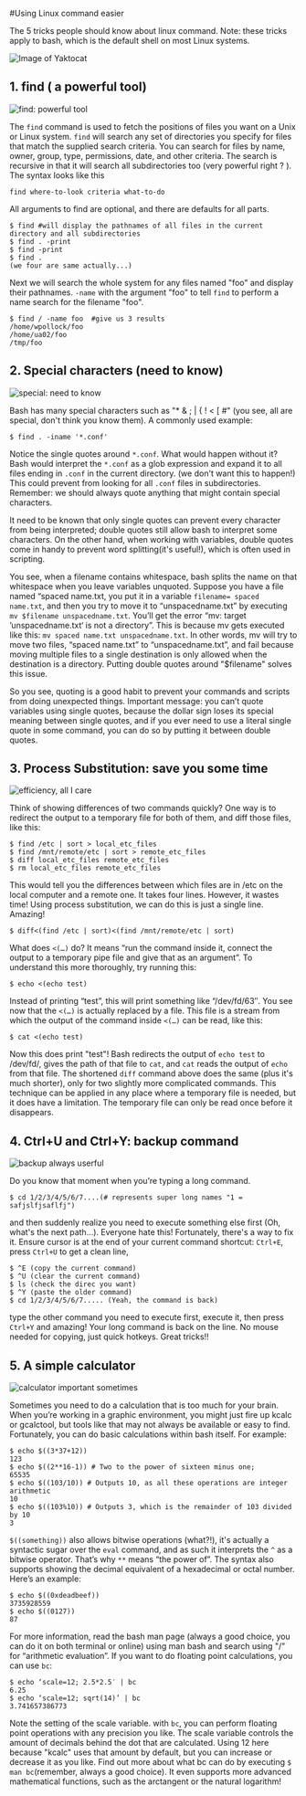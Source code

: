 #Using Linux command easier

The 5 tricks people should know about linux command.
Note: these tricks apply to bash, which is the default shell on most Linux systems.

![Image of Yaktocat](https://octodex.github.com/images/yaktocat.png)



## 1. find ( a powerful tool)

![find: powerful tool](http://funnystack.com/wp-content/uploads/2014/04/Funny-Horse-44.jpg)

The `find` command is used to fetch the positions of  files you want on a Unix or Linux system.  `find` will search any set of directories you specify for files that match the supplied search criteria.  You can search for files by name, owner, group, type, permissions, date, and other criteria.  The search is recursive in that it will search all subdirectories too (very powerful right ? ).  The syntax looks like this

    find where-to-look criteria what-to-do
All arguments to find are optional, and there are defaults for all parts.

    $ find #will display the pathnames of all files in the current directory and all subdirectories
    $ find . -print
    $ find -print
    $ find .
    (we four are same actually...)
Next we will search the whole system for any files named "foo" and display their pathnames.  `‑name` with the argument "foo" to tell `find` to perform a name search for the filename "foo".

    $ find / -name foo  #give us 3 results
    /home/wpollock/foo 
    /home/ua02/foo
    /tmp/foo



## 2. Special characters (need to know)

![special: need to know](http://blog.zeronana.info/katsuo/wp-content/uploads/2011/05/facebook_smileys.jpg)

Bash has many special characters such as "* & ; | { ! < [ #" (you see, all are special, don't think you know them). 
A commonly used example:
    

    $ find . -iname '*.conf'

Notice the single quotes around `*.conf`. What would happen without it? Bash would interpret the `*.conf` as a glob expression and expand it to all files ending in `.conf` in the current directory. (we don't want this to happen!) This could prevent from looking for all `.conf` files in subdirectories. Remember: we should always quote anything that 
might contain special characters.

It need to be known that only single quotes can prevent every character from being interpreted; double quotes still allow bash to interpret some characters. On the other hand, when working with variables, double quotes come in handy to prevent word splitting(it's useful!), which is often used in scripting. 

You see, when a filename contains whitespace, bash splits the name on that whitespace when you leave variables unquoted. Suppose you have a file named “spaced name.txt, you put it in a variable `filename= spaced name.txt`, and then you try to move it to “unspacedname.txt” by executing `mv $filename unspacedname.txt`. You’ll get the error “mv: target ’unspacedname.txt‘ is not a directory”. This is because mv gets executed like this: `mv spaced name.txt unspacedname.txt`. In other words, mv will try to move two files, “spaced name.txt” to “unspacedname.txt”, 
and fail because moving multiple files to a single destination is only allowed when the destination is a directory. 
Putting double quotes around "$filename" solves this issue.

So you see, quoting is a good habit to prevent your commands and scripts from doing unexpected things. Important message: you can’t quote variables using single quotes, because the dollar sign loses its special meaning between single quotes, and if you ever need to use a literal single quote in some command, you can do so by putting it between double quotes. 





## 3. Process Substitution: save you some time

![efficiency, all I care](http://1funny.com/wp-content/uploads/2009/07/efficient-truck-transport.jpg)

Think of showing differences of two commands quickly? One way is to redirect the output to a temporary file 
for both of them, and diff those files, like this:

    $ find /etc | sort > local_etc_files
    $ find /mnt/remote/etc | sort > remote_etc_files
    $ diff local_etc_files remote_etc_files
    $ rm local_etc_files remote_etc_files

This would tell you the differences between which files are in /etc on the local computer and a remote one. It takes
four lines.  However, it wastes time! Using process substitution, we can do this is just a single line. Amazing!

    $ diff<(find /etc | sort)<(find /mnt/remote/etc | sort)

What does `<(…)` do? It means “run the command inside it, connect the output to a temporary pipe file and give
that as an argument”. To understand this more thoroughly, try running this:

    $ echo <(echo test)

Instead of printing “test”, this will print something like “/dev/fd/63″. You see now that the `<(…)` is actually 
replaced by a file. This file is a stream from which the output of the command inside `<(…)` can be read, like this:

    $ cat <(echo test)

Now this does print "test"! Bash redirects the output of `echo test` to /dev/fd/<something>, gives the path of that
file to `cat`, and `cat` reads the output of `echo` from that file. The shortened `diff` command above does the same (plus it's much shorter), only for two slightly more complicated commands. This technique can be applied in any place where a temporary file is needed, but it does have a limitation. The temporary file can only be read once before it 
disappears. 




## 4. Ctrl+U and Ctrl+Y: backup command

![backup always userful](http://www.yoyoshare.com/wp-content/uploads/images/culture/80.jpg)

Do you know that moment when you’re typing a long command.

    $ cd 1/2/3/4/5/6/7....(# represents super long names "1 = safjslfjsaflfj") 
and then suddenly realize you need to execute something else 
first (Oh, what's the next path...). Everyone hate this! Fortunately, there's a way to fix it. Ensure cursor is at the end of your current command shortcut: `Ctrl+E`, press `Ctrl+U` to get a clean line,

    $ ^E (copy the current command)
    $ ^U (clear the current command)
    $ ls (check the direc you want)
    $ ^Y (paste the older command)
    $ cd 1/2/3/4/5/6/7..... (Yeah, the command is back)
type the other command you need to execute first, execute it, then press `Ctrl+Y` and amazing! Your long command is back on the line. No mouse needed for copying, just quick hotkeys.
Great tricks!!





## 5. A simple calculator

![calculator important sometimes](http://www.mathfunny.com/images/mathpics-mathjoke-mathmeme-pic-joke-math-meme-haha-funny-humor-pun-lol-calculator.jpg)

Sometimes you need to do a calculation that is too much for your brain. When you’re working in a graphic environment, 
you might just fire up kcalc or gcalctool, but tools like that may not always be available or easy to find. Fortunately,
you can do basic calculations within bash itself. 
For example:

    $ echo $((3*37+12))
    123
    $ echo $((2**16-1)) # Two to the power of sixteen minus one; 
    65535
    $ echo $((103/10)) # Outputs 10, as all these operations are integer arithmetic
    10
    $ echo $((103%10)) # Outputs 3, which is the remainder of 103 divided by 10
    3

`$((something))` also allows bitwise operations (what?!), it's actually a syntactic sugar over the `eval` command, and as such it interprets the `^` as a bitwise 
operator. That’s why `**` means  “the power of”. The syntax also supports showing the decimal equivalent of a 
hexadecimal or octal number. 
Here’s an example:

    $ echo $((0xdeadbeef)) 
    3735928559
    $ echo $((0127)) 
    87

For more information, read the bash man page (always a good choice, you can do it on both terminal or online) using man bash and search using "/" for “arithmetic evaluation”. If you want to do floating point calculations, 
you can use `bc`:

    $ echo ‘scale=12; 2.5*2.5′ | bc 
    6.25
    $ echo ‘scale=12; sqrt(14)’ | bc 
    3.741657386773

Note the setting of the scale variable. with `bc`, you can perform floating point operations with any precision you like.
The scale variable controls the amount of decimals behind the dot that are calculated. Using 12 here because "kcalc" 
uses that amount by default, but you can increase or decrease it as you like. Find out more about what bc can do by 
executing `$ man bc`(remember, always a good choice). It even supports more advanced mathematical functions, such as the arctangent or the natural 
logarithm!



